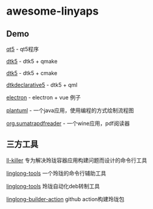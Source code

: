 # awesome-linyaps

## Demo

[qt5](https://github.com/linglongdev/cn.org.linyaps.demo.qt5) - qt5程序

[dtk5](https://github.com/linglongdev/cn.org.linyaps.demo.dtk5.qmake) - dtk5 + qmake

[dtk5](https://github.com/linglongdev/cn.org.linyaps.demo.dtk5.cmake) - dtk5 + cmake

[dtkdeclarative5](https://github.com/linglongdev/cn.org.linyaps.demo.dtkdeclarative5) - dtk5 + qml

[electron](https://github.com/myml/electron-vue-linyaps-app) - electron + vue 例子

[plantuml](https://github.com/linglongdev/com.plantuml.gpl) - 一个java应用，使用编程的方式绘制流程图

[org.sumatrapdfreader](https://github.com/linglongdev/org.sumatrapdfreader) - 一个wine应用，pdf阅读器

## 三方工具
[ll-killer](https://github.com/System233/ll-killer-go) 专为解决玲珑容器应用构建问题而设计的命令行工具

[linglong-tools](https://github.com/myml/linglong-tools) 一个玲珑的命令行辅助工具

[linglong-tools](https://github.com/System233/linglong-tools) 玲珑自动化deb转制工具 

[linglong-builder-action](https://github.com/myml/linglong-builder-action) github action构建玲珑包
